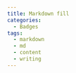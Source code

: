 ```yaml
---
title: Markdown fill
categories:
  - Badges
tags:
  - markdown
  - md
  - content
  - writing
---
```

